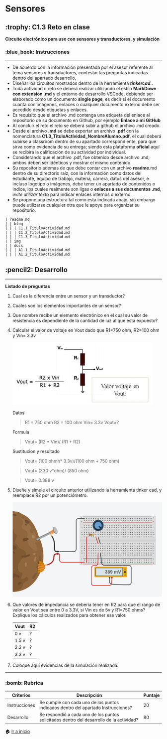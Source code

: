 <!DOCTYPE html>
<html>
<head>
<h1 id="sensores">Sensores</h1>
<h2> :trophy: C1.3 Reto en clase</h2>
<p><strong>Circuito electrónico para uso con sensores y transductores, y simulación</strong></p>
<h3>:blue_book:  Instrucciones</h3>
<hr>
<ul>
<li>De acuerdo con la información presentada por el asesor referente al tema sensores y transductores, contestar las preguntas indicadas dentro del apartado desarrollo,</li>
  
<li>Diseñar los circuitos mostrados dentro de la herramienta <em><strong>tinkercad</strong></em>..</li>
  
<li>Toda actividad o reto se deberá realizar utilizando el estilo <strong>MarkDown con extension .md</strong> y el entorno de desarrollo VSCode, 
  debiendo ser elaborado como un documento <strong>single page</strong>, es decir si el documento cuanta con imágenes, enlaces o cualquier documento externo 
  debe ser accedido desde etiquetas y enlaces.</li>
  
<li>Es requisito que el archivo .md contenga una etiqueta del enlace al repositorio de su documento en Github, por ejemplo <strong>Enlace a mi GitHub</strong></li>
<li>Al concluir el reto el reto se deberá subir a github el archivo .md creado.</li>

<li>Desde el archivo <strong>.md</strong> se debe exportar un archivo <strong>.pdf</strong> con la nomenclatura <strong>C1.3_TituloActividad_NombreAlumno.pdf</strong>, 
  el cual deberá subirse a classroom dentro de su apartado correspondiente, para que sirva como evidencia de su entrega; siendo esta plataforma <strong>oficial</strong> 
  aquí se recibirá la calificación de su actividad por individual.</li>
<li>Considerando que el archivo .pdf, fue obtenido desde archivo .md, ambos deben ser idénticos y mostrar el mismo contenido.</li>

<li>Su repositorio ademas de que debe contar con un archivo <strong>readme</strong>.md dentro de su directorio raíz, con la información como datos del estudiante, equipo de trabajo, materia, 
  carrera, datos del asesor, e incluso logotipo o imágenes, debe tener un apartado de contenidos o indice, los cuales realmente son ligas o <strong>enlaces a sus documentos .md</strong>, 
  <em>evite utilizar texto</em> para indicar enlaces internos o externo.</li>
<li>Se propone una estructura tal como esta indicada abajo, sin embargo puede utilizarse cualquier otra que le apoye para organizar su repositorio.</li>
</ul>
<pre class="hljs"><code><div>| readme.md
| | blog
| | | C1.1_TituloActividad.md
| | | C1.2_TituloActividad.md
| | | C1.3_TituloActividad.md
| | img
| | docs
| | | A1.1_TituloActividad.md
| | | A1.2_TituloActividad.md
</div></code></pre>
<h2>  :pencil2: Desarrollo</h2>
<hr>
<p><strong>Listado de preguntas</strong></p>
<ol>
<li>
<p>Cual es la diferencia entre un sensor y un transductor?</p>
</li>
<li>
<p>Cuales son los elementos importantes de un sensor?</p>
</li>
<li>
<p>Que nombre recibe un elemento electrónico en el cual su valor de resistencia es dependiente de la cantidad de luz al que esta expuesto?</p>
</li>
<li>
<p>Calcular el valor de voltaje en Vout dado que R1=750 ohm, R2=100 ohm y Vin= 3.3v</p>
 <p align="left">
     <img alt="Circuito" src="https://raw.githubusercontent.com/LopezJesus/Sistemas-Programables/main/img/img5.PNG?token=ARAMHO656TMCH2OC4K6XBGLAKFL56" 
     width=450 height=200>

 </p>
 
 Datos
 > R1 = 750 ohm
 >R2 = 100 ohm
 >Vin= 3.3v
 >Vout=?

 Formula
 >Vout= (R2 * Vin)/ (R1 + R2)
 
 Sustitucion y resultado
 >Vout= (100 ohmh* 3.3v)/(100 ohm + 750 ohm)
 
 >Vout= (330 v*ohm)/ (850 ohm)
 
 >Vout= 0.388 v
</li>
<li>
<p>Diseñe y simule el circuito anterior utilizando la herramienta tinker cad, y reemplace R2 por un potenciómetro.</p>
<img alt="Circuito" src="https://raw.githubusercontent.com/LopezJesus/Sistemas-Programables/main/img/Ejer1.PNG?token=ARAMHOZDRQZ6OOATUPEWVRTAKFN6K" 

</li>
<li>
<p>Que valores de impedancia se debería tener en R2 para que el rango de valor en Vout sea entre 0 a 3.3V, si Vin es de 5v y R1=750 ohms? Explique los cálculos realizados para obtener ese valor.</p>
<table>
<thead>
<tr>
<th>Vout</th>
<th>R2</th>
</tr>
</thead>
<tbody>
<tr>
<td>0 v</td>
<td>?</td>
</tr>
<tr>
<td>1.5 v</td>
<td>?</td>
</tr>
<tr>
<td>2.2 v</td>
<td>?</td>
</tr>
<tr>
<td>3.3 v</td>
<td>?</td>
</tr>
</tbody>
</table>
</li>
<li>
<p>Coloque aquí evidencias de la simulación realizada.</p>
</li>
</ol>
<hr>
<h3>  :bomb: Rubrica</h3>
<table>
<thead>
<tr>
<th>Criterios</th>
<th>Descripción</th>
<th>Puntaje</th>
</tr>
</thead>
<tbody>
<tr>
<td>Instrucciones</td>
<td>Se cumple con cada uno de los puntos indicados dentro del apartado Instrucciones?</td>
<td>20</td>
</tr>
<tr>
<td>Desarrollo</td>
<td>Se respondió a cada uno de los puntos solicitados dentro del desarrollo de la actividad?</td>
<td>80</td>
</tr>
</tbody>
</table>
</body>
</html>

:house: [Ir a inicio](https://github.com/LopezJesus/Sistemas-Programables)
